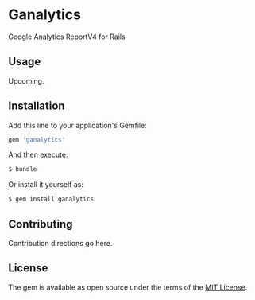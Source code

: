 # Ganalytics
Google Analytics ReportV4 for Rails

## Usage
Upcoming.

## Installation
Add this line to your application's Gemfile:

```ruby
gem 'ganalytics'
```

And then execute:
```bash
$ bundle
```

Or install it yourself as:
```bash
$ gem install ganalytics
```

## Contributing
Contribution directions go here.

## License
The gem is available as open source under the terms of the [MIT License](http://opensource.org/licenses/MIT).
